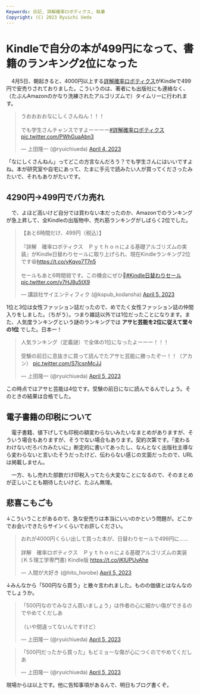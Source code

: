 ```yaml
---
Keywords: 日記, 詳解確率ロボティクス, 執筆
Copyright: (C) 2023 Ryuichi Ueda
---
```


# Kindleで自分の本が499円になって、書籍のランキング2位になった

　4月5日、朝起きると、4000円以上する[詳解確率ロボティクス](https://amzn.to/40Wm0zd)がKindleで499円で安売りされておりました。こういうのは、著者にも出版社にも連絡なく、（たぶんAmazonのかなり洗練されたアルゴリズムで）タイムリーに行われます。


<blockquote class="twitter-tweet" data-partner="tweetdeck"><p lang="ja" dir="ltr">うおおおおなにしくさんねん！！！<br><br>でも学生さんチャンスですよーーーー<a href="https://twitter.com/hashtag/%E8%A9%B3%E8%A7%A3%E7%A2%BA%E7%8E%87%E3%83%AD%E3%83%9C%E3%83%86%E3%82%A3%E3%82%AF%E3%82%B9?src=hash&amp;ref_src=twsrc%5Etfw">#詳解確率ロボティクス</a> <a href="https://t.co/PWhGuaAbn3">pic.twitter.com/PWhGuaAbn3</a></p>&mdash; 上田隆一 (@ryuichiueda) <a href="https://twitter.com/ryuichiueda/status/1643385250385645570?ref_src=twsrc%5Etfw">April 4, 2023</a></blockquote>
<script async src="https://platform.twitter.com/widgets.js" charset="utf-8"></script>

「なにしくさんねん」ってどこの方言なんだろう？でも学生さんにはいいですよね。本が研究室や自宅にあって、たまに手元で読みたい人が買ってくださったみたいで、それもありがたいです。

## 4290円→499円でバカ売れ

　で、よほど高いけど自分では買わない本だったのか、Amazonでのランキングが急上昇して、全Kindleの出版物中、売れ筋ランキングがしばらく2位でした。

<blockquote class="twitter-tweet" data-partner="tweetdeck"><p lang="ja" dir="ltr">【あと6時間だけ、499円（税込）】    <br><br>『詳解　確率ロボティクス　Ｐｙｔｈｏｎによる基礎アルゴリズムの実装』がKindle日替わりセールに取り上げられ、現在Kindleランキング2位です😆<a href="https://t.co/vKqvo7T7n5">https://t.co/vKqvo7T7n5</a><br><br>セールもあと6時間弱です。この機会にぜひ💪<a href="https://twitter.com/hashtag/Kindle%E6%97%A5%E6%9B%BF%E3%82%8F%E3%82%8A%E3%82%BB%E3%83%BC%E3%83%AB?src=hash&amp;ref_src=twsrc%5Etfw">#Kindle日替わりセール</a> <a href="https://t.co/v7HJ8u5tX9">pic.twitter.com/v7HJ8u5tX9</a></p>&mdash; 講談社サイエンティフィク (@kspub_kodansha) <a href="https://twitter.com/kspub_kodansha/status/1643542915237675009?ref_src=twsrc%5Etfw">April 5, 2023</a></blockquote>
<script async src="https://platform.twitter.com/widgets.js" charset="utf-8"></script>


1位と3位は女性ファッション誌だったので、めでたく女性ファッション誌の仲間入りをしました。（ちがう）。つまり雑誌以外では1位だったことになります。また、人気度ランキングという謎のランキングでは **アサヒ芸能を2位に従えて堂々の1位** でした。日本一！

<blockquote class="twitter-tweet" data-partner="tweetdeck"><p lang="ja" dir="ltr">人気ランキング（定義謎）で全体の1位になったよーーー！！！<br><br>受験の前日に息抜きに買って読んでたアサヒ芸能に勝ったぞー！！（アカン） <a href="https://t.co/S7IcsnMcJJ">pic.twitter.com/S7IcsnMcJJ</a></p>&mdash; 上田隆一 (@ryuichiueda) <a href="https://twitter.com/ryuichiueda/status/1643464316199522304?ref_src=twsrc%5Etfw">April 5, 2023</a></blockquote>
<script async src="https://platform.twitter.com/widgets.js" charset="utf-8"></script>

この時点ではアサヒ芸能は4位です。受験の前日になに読んでるんでしょう。そのときの結果は合格でした。

## 電子書籍の印税について

　電子書籍、値下げしても印税の額変わらないみたいなまとめがありますが、そういう場合もありますが、そうでない場合もあります。契約次第です。「変わるわけないだろバカみたいに」断定的に書いてあったし、なんとなく出版社主導なら変わらないと言いたそうだったけど、伝わらない感じの文面だったので、URLは掲載しません。

　一方、もし売れた部数だけ印税入ってたら大変なことになるので、そのまとめが正しいことも期待したいけど、たぶん無理。

## 悲喜こもごも

↓こういうことがあるので、急な安売りは本当にいいのかという問題が。どこかでお会いできたらサインくらいでお許しください。

<blockquote class="twitter-tweet" data-partner="tweetdeck"><p lang="ja" dir="ltr">おれが4000円くらい出して買った本が、日替わりセールで499円に……<br><br>詳解　確率ロボティクス　Ｐｙｔｈｏｎによる基礎アルゴリズムの実装 (ＫＳ理工学専門書) Kindle版 <a href="https://t.co/jKlUPUyAhe">https://t.co/jKlUPUyAhe</a></p>&mdash; 人間が大好き (@hito_horobe) <a href="https://twitter.com/hito_horobe/status/1643475588743860224?ref_src=twsrc%5Etfw">April 5, 2023</a></blockquote>

↓みんなから「500円なら買う」と散々言われました。ものの価値とはなんなのでしょうか。

<blockquote class="twitter-tweet" data-partner="tweetdeck"><p lang="ja" dir="ltr">「500円なのでみなさん買いましょう」は作者の心に細かい傷ができるのでやめてくだしあ<br><br>（いや間違ってないんですけど）</p>&mdash; 上田隆一 (@ryuichiueda) <a href="https://twitter.com/ryuichiueda/status/1643458014408765441?ref_src=twsrc%5Etfw">April 5, 2023</a></blockquote>

<blockquote class="twitter-tweet" data-partner="tweetdeck"><p lang="ja" dir="ltr">「500円だったから買った」もビミョーな傷が心につくのでやめてくだしあ</p>&mdash; 上田隆一 (@ryuichiueda) <a href="https://twitter.com/ryuichiueda/status/1643501989169614848?ref_src=twsrc%5Etfw">April 5, 2023</a></blockquote>


現場からは以上です。他に告知事項があるんで、明日もブログ書くぞ。

